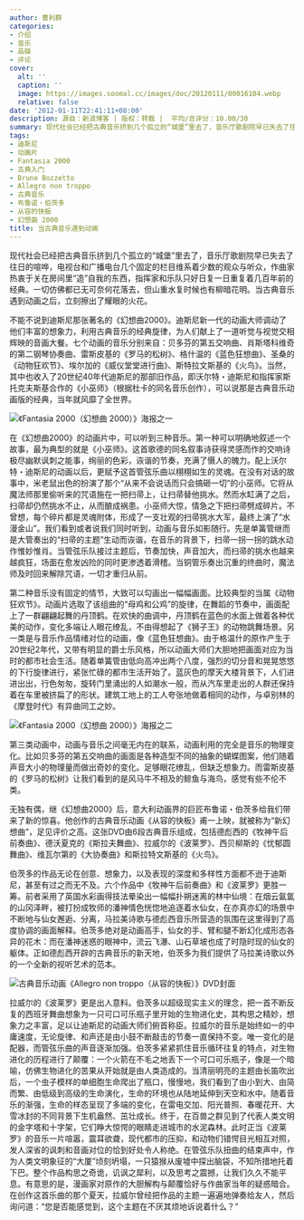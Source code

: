 ```yaml
---
author: 曹利群
categories:
- 介绍
- 音乐
- 品碟
- 评论
cover:
  alt: ''
  caption: ''
  image: https://images.soomal.cc/images/doc/20120111/00016104.webp
  relative: false
date: '2012-01-11T22:41:11+08:00'
description: 源自：新浪博客 | 版权：转载 |  平均/总评分：10.00/30
summary: 现代社会已经把古典音乐挤到几个孤立的“城堡”里去了，音乐厅歌剧院早已失去了往日的喧哗，电视台和广播电台几个固定的栏目维系着少数的观众与听众，作曲家热衷于关在房间里“造”自我的东西，指挥家和乐队只好日复一日重复着几百年前的经典。一切仿佛都已无可奈何花落去，但山重水复时候也有柳暗花明……
tags:
- 迪斯尼
- 动画片
- Fantasia 2000
- 古典入门
- Bruno Bozzetto
- Allegro non troppo
- 古典音乐
- 布鲁诺・伯茨多
- 从容的快板
- 幻想曲 2000
title: 当古典音乐遇到动画
---
```


现代社会已经把古典音乐挤到几个孤立的“城堡”里去了，音乐厅歌剧院早已失去了往日的喧哗，电视台和广播电台几个固定的栏目维系着少数的观众与听众，作曲家热衷于关在房间里“造”自我的东西，指挥家和乐队只好日复一日重复着几百年前的经典。一切仿佛都已无可奈何花落去，但山重水复时候也有柳暗花明。当古典音乐遇到动画之后，立刻擦出了耀眼的火花。

不能不说到迪斯尼那张著名的《幻想曲2000》。迪斯尼新一代的动画大师调动了他们丰富的想象力，利用古典音乐的经典旋律，为人们献上了一道听觉与视觉交相辉映的音画大餐。七个动画的音乐分别来自：贝多芬的第五交响曲、肖斯塔科维奇的第二钢琴协奏曲、雷斯皮基的《罗马的松树》、格什温的《蓝色狂想曲》、圣桑的《动物狂欢节》、埃尔加的《威仪堂堂进行曲》、斯特拉文斯基的《火鸟》。当然，其中也收入了20世纪40年代迪斯尼的那部旧作品，即沃尔特・迪斯尼和指挥家斯托克夫斯基合作的《小巫师》（根据杜卡的同名音乐创作），可以说那是古典音乐动画版的经典，当年就风靡了全世界。

![《Fantasia 2000（幻想曲 2000）》海报之一](https://images.soomal.cc/images/doc/20120111/00016102.webp)





在《幻想曲2000》的动画片中，可以听到三种音乐。第一种可以明确地叙述一个故事，最为典型的就是《小巫师》。这首歌德的同名叙事诗获得灵感而作的交响诗极尽幽默讽刺之能事，绚丽的色彩，诙谐的节奏，充满了慑人的魄力。配上沃尔特・迪斯尼的动画以后，更赋予这首管弦乐曲以栩栩如生的灵魂。在没有对话的故事中，米老鼠出色的扮演了那个“从来不会说话而只会搞砸一切”的小巫师。它将从魔法师那里偷听来的咒语施在一把扫帚上，让扫帚替他挑水。然而水缸满了之后，扫帚却仍然挑水不止，从而酿成祸患。小巫师大惊，情急之下把扫帚劈成碎片。不曾想，每个碎片都是灵魂附体，形成了一支壮观的扫帚挑水大军，最终上演了“水漫金山”。我们看到或者说我们同时听到，动画与音乐如影随行。先是单簧管继而是大管奏出的“扫帚的主题”生动而诙谐，在音乐的背景下，扫帚一拐一拐的跳水动作惟妙惟肖。当管弦乐队接过主题后，节奏加快，声音加大，而扫帚的挑水也越来越疯狂，场面在愈发凶险的同时更渗透着滑稽。当铜管乐奏出沉重的终曲时，魔法师及时回来解除咒语，一切才重归从前。

第二种音乐没有固定的情节，大致可以勾画出一幅幅画面。比较典型的当属《动物狂欢节》。动画片选取了该组曲的“母鸡和公鸡”的旋律，在舞蹈的节奏中，画面配上了一群翩翩起舞的丹顶鹤。在欢快的曲调中，丹顶鹤在蓝色的水面上做着各种优美的动作，变化多端让人眼花缭乱，不由得想起了《狮子王》的动物跳舞场景。另一类是与音乐作品情绪对位的动画，像《蓝色狂想曲》。由于格温什的原作产生于20世纪2年代，又带有明显的爵士乐风格，所以动画大师们大胆地把画面对应为当时的都市社会生活。随着单簧管由低向高冲出两个八度，强烈的切分音和晃晃悠悠的下行旋律进行，紧张忙碌的都市生活开始了。蓝灰色的摩天大楼背景下，人们进进出出，行色匆匆，旋转门里涌出的人如潮水一般，而从汽车里走出的人群还保持着在车里被挤扁了的形状。建筑工地上的工人夸张地做着相同的动作，与卓别林的《摩登时代》有异曲同工之妙。

![《Fantasia 2000（幻想曲 2000）》海报之二](https://images.soomal.cc/images/doc/20120111/00016103.webp)





第三类动画中，动画与音乐之间毫无内在的联系，动画利用的完全是音乐的物理变化。比如贝多芬的第五交响曲的画面是各种造型不同的抽象的蝴蝶图案，他们随着声音大小的物理量而做出奇妙的变化。足够眼花缭乱，但缺乏想象力。而雷斯皮基的《罗马的松树》让我们看到的是风马牛不相及的鲸鱼与海鸟，感觉有些不伦不类。

无独有偶，继《幻想曲2000》后，意大利动画界的巨匠布鲁诺・伯茨多给我们带来了新的惊喜。他创作的古典音乐动画《从容的快板》甫一上映，就被称为“新幻想曲”，足见评价之高。这张DVD由6段古典音乐组成，包括德彪西的《牧神午后前奏曲》、德沃夏克的《斯拉夫舞曲》、拉威尔的《波莱罗》、西贝柳斯的《忧郁圆舞曲》、维瓦尔第的《大协奏曲》和斯拉特文斯基的《火鸟》。

伯茨多的作品无论在创意、想象力，以及表现的深度和多样性方面都不逊于迪斯尼，甚至有过之而无不及。六个作品中《牧神午后前奏曲》和《波莱罗》更胜一筹。前者采用了英国水彩画得技法晕染出一幅幅扑朔迷离的林中仙境：在烟云氤氲的山冈泽畔，被打扮成牧师的潘神情色恍惚地追逐着水仙女，在亦真亦幻的场景中不断地与仙女邂逅、分离，马拉美诗歌与德彪西音乐所营造的氛围在这里得到了高度协调的画面解释。伯茨多绝对是动画高手，仙女的手、臂和腿不断幻化成形态各异的花木：而在潘神迷惑的眼神中，流云飞瀑、山石草坡也成了时隐时现的仙女的躯体。正如德彪西开辟的古典音乐的新天地，伯茨多为我们提供了马拉美诗歌以外的一个全新的视听艺术的范本。

![古典音乐动画《Allegro non troppo（从容的快板）》DVD封面](https://images.soomal.cc/images/doc/20120111/00016104.webp)





拉威尔的《波莱罗》更是出人意料。伯茨多以超级现实主义的理念，把一首不断反复的西班牙舞曲想象为一只可口可乐瓶子里开始的生物进化史，其构思之精妙，想象力之丰富，足以让迪斯尼的动画大师们俯首称臣。拉威尔的音乐是始终如一的中庸速度，无论旋律、和声还是由小鼓不断敲击的节奏一直保持不变。唯一变化的是配器，而管弦乐曲的声音逐渐加强。伯茨多紧紧抓住音乐循环往复的特点，对生物进化的历程进行了颠覆：一个火箭在不毛之地丢下一个可口可乐瓶子，像是一个暗喻，仿佛生物进化的苦果从开始就是由人类造成的。当清丽明亮的主题由长笛吹出后，一个虫子模样的单细胞生命爬出了瓶口，慢慢地，我们看到了由小到大、由简而繁、由低级到高级的生命演化，生命的环境也从陆地延伸到天空和水中。随着音乐的渐强，生命的样态呈现了多端的变化，在雷电交加、阳光普照、春暖花开、大雪冰封的不同背景下生机盎然、茁壮成长。终于，在百兽之群见到了代表人类文明的金字塔和十字架，它们睁大惊愕的眼睛走进城市的水泥森林。此时正当《波莱罗》的音乐一片喧嚣，震耳欲聋，现代都市的压抑，和动物们错愕目光相互对照，发人深省的讽刺和音画对位的恰到好处令人称绝。在管弦乐队扭曲的结束声中，作为人类文明象征的“大厦”顷刻坍塌，一只猿猴从废墟中探出脑袋，不知所措地托着下巴。整个作品构思之奇诡，讥讽之犀利，以及思考之震撼，让我们久久不能平息。有意思的是，漫画家对原作的大胆解构与颠覆恰好与作曲家当年的疑惑暗合。在创作这首乐曲的那个夏天，拉威尔曾经把作品的主题一遍遍地弹奏给友人，然后询问道：“您是否能感觉到，这个主题在不厌其烦地诉说着什么？”